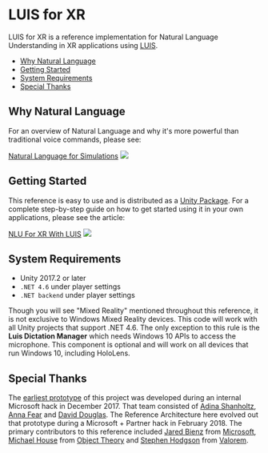 # LUIS for XR

LUIS for XR is a reference implementation for Natural Language Understanding in XR applications using [LUIS](https://www.luis.ai/home).

- [Why Natural Language](#why-natural-language)
- [Getting Started](#getting-started)
- [System Requirements](#system-requirements)
- [Special Thanks](#special-thanks)
 

## Why Natural Language

For an overview of Natural Language and why it's more powerful than traditional voice commands, please see:

[Natural Language for Simulations](http://www.roadtomr.com/2018/05/08/2508/natural-language-for-simulations)
[![](http://www.roadtomr.com/wp-content/uploads/2018/05/NLSimFeature.png)](http://www.roadtomr.com/2018/05/08/2508/natural-language-for-simulations)


## Getting Started

This reference is easy to use and is distributed as a [Unity Package](http://aka.ms/mrluispack). For a complete step-by-step guide on how to get started using it in your own applications, please see the article:

[NLU For XR With LUIS](http://www.roadtomr.com/2018/05/08/2555/nlu-for-xr-with-luis)
[![](http://www.roadtomr.com/wp-content/uploads/2018/05/LuisXRFeat.png)](http://www.roadtomr.com/2018/05/08/2555/nlu-for-xr-with-luis)


## System Requirements
- Unity 2017.2 or later
- `.NET 4.6` under player settings
- `.NET backend` under player settings

Though you will see "Mixed Reality" mentioned throughout this reference, it is not exclusive to Windows Mixed Reality devices. This code will work with all Unity projects that support .NET 4.6. The only exception to this rule is the **Luis Dictation Manager** which needs Windows 10 APIs to access the microphone. This component is optional and will work on all devices that run Windows 10, including HoloLens.


## Special Thanks ##
The [earliest prototype](https://github.com/ashanhol/LUISMR) of this project was developed during an internal Microsoft hack in December 2017. That team consisted of [Adina Shanholtz](http://adinashanholtz.com), [Anna Fear](https://www.linkedin.com/in/avfear) and [David Douglas](http://www.deadlyfingers.net). The Reference Architecture here evolved out that prototype during a Microsoft + Partner hack in February 2018. The primary contributors to this reference included [Jared Bienz](https://www.linkedin.com/in/jbienz) from [Microsoft](http://www.microsoft.com), [Michael House](https://www.linkedin.com/in/housemichael) from [Object Theory](http://objecttheory.com) and [Stephen Hodgson](https://www.linkedin.com/in/stephenjhodgson) from [Valorem](https://www.valorem.com).